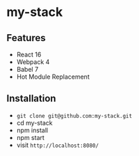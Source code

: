 # my-stack

## Features

* React 16
* Webpack 4
* Babel 7
* Hot Module Replacement

## Installation

* `git clone git@github.com:my-stack.git`
* cd my-stack
* npm install
* npm start
* visit `http://localhost:8080/`
